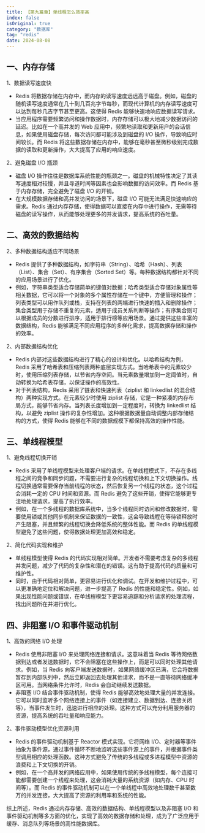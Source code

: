 ```yaml
---
title: 【第九篇章】单线程怎么效率高
index: false
isOriginal: true
category: "数据库"
tag: "redis"
date: 2024-08-08
---
```


## 一、内存存储

1、数据读写速度快

- Redis 将数据存储在内存中，而内存的读写速度远远高于磁盘。例如，磁盘的随机读写速度通常在几十到几百兆字节每秒，而现代计算机的内存读写速度可以达到每秒几吉字节甚至更高。这使得 Redis 能够快速地响应数据读写请求。
- 当应用程序需要频繁访问和操作数据时，内存存储可以极大地减少数据访问的延迟。比如在一个高并发的 Web 应用中，频繁地读取和更新用户的会话信息，如果使用磁盘存储，每次访问都可能涉及到磁盘的 I/O 操作，导致响应时间较长。而 Redis 将这些数据存储在内存中，能够在毫秒甚至微秒级别完成数据的读取和更新操作，大大提高了应用的响应速度。

2、避免磁盘 I/O 瓶颈

- 磁盘 I/O 操作往往是数据库系统性能的瓶颈之一。磁盘的机械特性决定了其读写速度相对较慢，并且寻道时间等因素也会影响数据的访问效率。而 Redis 基于内存存储，完全避免了磁盘 I/O 的开销。
- 在大规模数据存储和高并发访问的场景下，磁盘 I/O 可能无法满足快速响应的需求。Redis 通过内存存储，使得数据可以直接在内存中进行操作，无需等待磁盘的读写操作，从而能够处理更多的并发请求，提高系统的吞吐量。

## 二、高效的数据结构

2、多种数据结构适应不同场景

- Redis 提供了多种数据结构，如字符串（String）、哈希（Hash）、列表（List）、集合（Set）、有序集合（Sorted Set）等。每种数据结构都针对不同的应用场景进行了优化。
- 例如，字符串类型适合存储简单的键值对数据；哈希类型适合存储对象属性等相关数据，它可以将一个对象的多个属性存储在一个键中，方便管理和操作；列表类型可以用作队列或栈，支持在列表的两端进行快速的插入和删除操作；集合类型用于存储不重复的元素，适用于成员关系判断等操作；有序集合则可以根据成员的分数进行排序，适用于排行榜等应用场景。通过提供这些丰富的数据结构，Redis 能够满足不同应用程序的多样化需求，提高数据存储和操作的效率。

2、内部数据结构优化

- Redis 内部对这些数据结构进行了精心的设计和优化。以哈希结构为例，Redis 采用了哈希表和压缩列表两种底层实现方式。当哈希表中的元素较少时，使用压缩列表存储，以节省内存空间。当元素数量增加到一定阈值时，自动转换为哈希表存储，以保证操作的高效性。
- 对于列表结构，Redis 采用了链表和快速列表（ziplist 和 linkedlist 的混合结构）两种实现方式。在元素较少时使用 ziplist 存储，它是一种紧凑的内存布局方式，能够节省内存。当列表长度增加到一定程度时，转换为 linkedlist 结构，以避免 ziplist 操作的复杂性增加。这种根据数据量自动调整内部存储结构的方式，使得 Redis 能够在不同的数据规模下都保持高效的操作性能。

## 三、单线程模型

1、避免线程切换开销

- Redis 采用了单线程模型来处理客户端的请求。在单线程模式下，不存在多线程之间的竞争和同步问题，不需要进行复杂的线程切换和上下文切换操作。线程切换通常需要保存当前线程的状态，然后恢复另一个线程的状态，这个过程会消耗一定的 CPU 时间和资源。而 Redis 避免了这些开销，使得它能够更专注地处理请求，提高了执行效率。
- 例如，在一个多线程的数据库系统中，当多个线程同时访问和修改数据时，需要使用锁或其他同步机制来保证数据的一致性，这会导致线程在等待锁释放时产生阻塞，并且频繁的线程切换会降低系统的整体性能。而 Redis 的单线程模型避免了这些问题，使得数据处理更加高效和稳定。

2、简化代码实现和维护

- 单线程模型使得 Redis 的代码实现相对简单。开发者不需要考虑复杂的多线程并发问题，减少了代码的复杂性和潜在的错误。这有助于提高代码的质量和可维护性。
- 同时，由于代码相对简单，更容易进行优化和调试。在开发和维护过程中，可以更准确地定位和解决问题，进一步提高了 Redis 的性能和稳定性。例如，如果出现性能问题或错误，在单线程模型下更容易追踪和分析请求的处理流程，找出问题所在并进行优化。

## 四、非阻塞 I/O 和事件驱动机制

1、高效的网络 I/O 处理

- Redis 使用非阻塞 I/O 来处理网络连接和请求。这意味着当 Redis 等待网络数据到达或者发送数据时，它不会阻塞在这些操作上，而是可以同时处理其他请求。例如，当 Redis 向客户端发送数据时，如果网络缓冲区已满，它会将数据暂存到内部队列中，然后立即返回去处理其他请求，而不是一直等待网络缓冲区可用。当网络条件允许时，Redis 会自动继续发送数据。
- 非阻塞 I/O 结合事件驱动机制，使得 Redis 能够高效地处理大量的并发连接。它可以同时监听多个网络连接上的事件（如连接建立、数据到达、连接关闭等），当事件发生时，迅速进行相应的处理。这种方式可以充分利用服务器的资源，提高系统的吞吐量和响应能力。

2、事件驱动模型优化资源利用

- Redis 的事件驱动机制基于 Reactor 模式实现。它将网络 I/O、定时器等事件抽象为事件源，通过事件循环不断地监听这些事件源上的事件，并根据事件类型调用相应的处理函数。这种方式避免了传统的多线程或多进程模型中资源的浪费和上下文切换的开销。
- 例如，在一个高并发的网络应用中，如果使用传统的多线程模型，每个连接可能都需要创建一个线程来处理，这会消耗大量的系统资源（如内存、CPU 时间等）。而 Redis 的事件驱动机制可以在一个单线程中高效地处理数千甚至数万的并发连接，大大提高了资源的利用率和系统的性能。

综上所述，Redis 通过内存存储、高效的数据结构、单线程模型以及非阻塞 I/O 和事件驱动机制等多方面的优化，实现了高效的数据存储和处理，成为了广泛应用于缓存、消息队列等场景的高性能数据库。
